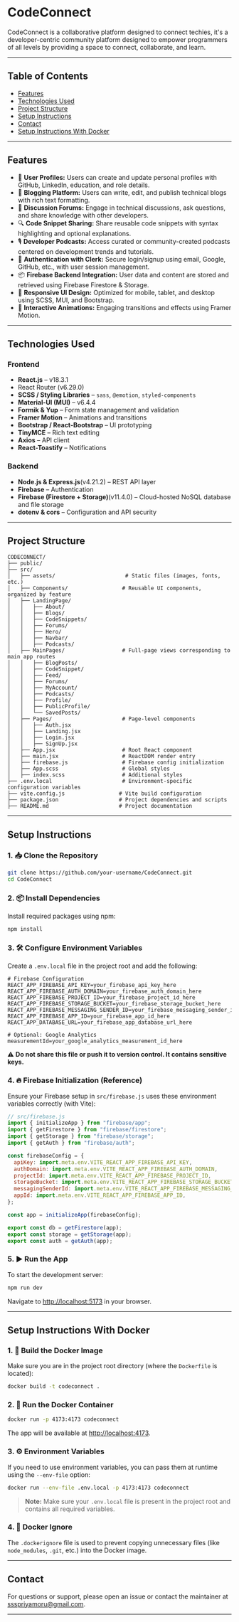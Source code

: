 # CodeConnect

CodeConnect is a collaborative platform designed to connect techies, it's a developer-centric community platform designed to empower programmers of all levels by providing a space to connect, collaborate, and learn.

---

## Table of Contents

- [Features](#features)
- [Technologies Used](#technologies-used)
- [Project Structure](#project-structure)
- [Setup Instructions](#setup-instructions)
- [Contact](#contact)
- [Setup Instructions With Docker](#setup-instructions-with-docker)

---

## Features

- 👤 **User Profiles:** Users can create and update personal profiles with GitHub, LinkedIn, education, and role details.
- 📝 **Blogging Platform:** Users can write, edit, and publish technical blogs with rich text formatting.
- 💬 **Discussion Forums:** Engage in technical discussions, ask questions, and share knowledge with other developers.
- 🔍 **Code Snippet Sharing:** Share reusable code snippets with syntax highlighting and optional explanations.
- 🎙️ **Developer Podcasts:** Access curated or community-created podcasts centered on development trends and tutorials.
- 🔐 **Authentication with Clerk:** Secure login/signup using email, Google, GitHub, etc., with user session management.
- 📦 **Firebase Backend Integration:** User data and content are stored and retrieved using Firebase Firestore & Storage.
- 📲 **Responsive UI Design:** Optimized for mobile, tablet, and desktop using SCSS, MUI, and Bootstrap.
- 🌈 **Interactive Animations:** Engaging transitions and effects using Framer Motion.

---

## Technologies Used

### Frontend
- **React.js** – v18.3.1
- React Router (v6.29.0)
- **SCSS / Styling Libraries** – `sass`, `@emotion`, `styled-components`
- **Material-UI (MUI)** – v6.4.4
- **Formik & Yup** – Form state management and validation
- **Framer Motion** – Animations and transitions
- **Bootstrap / React-Bootstrap** – UI prototyping
- **TinyMCE** – Rich text editing
- **Axios** – API client
- **React-Toastify** – Notifications

### Backend
- **Node.js & Express.js**(v4.21.2) – REST API layer
- **Firebase** – Authentication
- **Firebase (Firestore + Storage)**(v11.4.0) – Cloud-hosted NoSQL database and file storage
- **dotenv & cors** – Configuration and API security

---

## Project Structure

```
CODECONNECT/
├── public/
├── src/
│   ├── assets/                      # Static files (images, fonts, etc.)
│   ├── Components/                 # Reusable UI components, organized by feature
│   ├── LandingPage/
│   │   ├── About/
│   │   ├── Blogs/
│   │   ├── CodeSnippets/
│   │   ├── Forums/
│   │   ├── Hero/
│   │   ├── Navbar/
│   │   ├── Podcasts/
│   ├── MainPages/                  # Full-page views corresponding to main app routes
│   │   ├── BlogPosts/
│   │   ├── CodeSnippet/
│   │   ├── Feed/
│   │   ├── Forums/
│   │   ├── MyAccount/
│   │   ├── Podcasts/
│   │   ├── Profile/
│   │   ├── PublicProfile/
│   │   └── SavedPosts/
│   ├── Pages/                      # Page-level components
│   │   ├── Auth.jsx
│   │   ├── Landing.jsx
│   │   ├── Login.jsx
│   │   ├── SignUp.jsx
│   ├── App.jsx                     # Root React component
│   ├── main.jsx                    # ReactDOM render entry
│   ├── firebase.js                 # Firebase config initialization
│   ├── App.scss                    # Global styles
│   ├── index.scss                  # Additional styles
├── .env.local                      # Environment-specific configuration variables
├── vite.config.js                 # Vite build configuration
├── package.json                   # Project dependencies and scripts
├── README.md                      # Project documentation

```


---

## Setup Instructions

### 1. 📥 Clone the Repository

```bash
git clone https://github.com/your-username/CodeConnect.git
cd CodeConnect
```

### 2. 📦 Install Dependencies

Install required packages using npm:

```bash
npm install
```

### 3. 🛠️ Configure Environment Variables

Create a `.env.local` file in the project root and add the following:

```env
# Firebase Configuration
REACT_APP_FIREBASE_API_KEY=your_firebase_api_key_here
REACT_APP_FIREBASE_AUTH_DOMAIN=your_firebase_auth_domain_here
REACT_APP_FIREBASE_PROJECT_ID=your_firebase_project_id_here
REACT_APP_FIREBASE_STORAGE_BUCKET=your_firebase_storage_bucket_here
REACT_APP_FIREBASE_MESSAGING_SENDER_ID=your_firebase_messaging_sender_id_here
REACT_APP_FIREBASE_APP_ID=your_firebase_app_id_here
REACT_APP_DATABASE_URL=your_firebase_app_database_url_here

# Optional: Google Analytics
measurementId=your_google_analytics_measurement_id_here
```

⚠️ **Do not share this file or push it to version control. It contains sensitive keys.**

### 4. 🔥 Firebase Initialization (Reference)

Ensure your Firebase setup in `src/firebase.js` uses these environment variables correctly (with Vite):

```javascript
// src/firebase.js
import { initializeApp } from "firebase/app";
import { getFirestore } from "firebase/firestore";
import { getStorage } from "firebase/storage";
import { getAuth } from "firebase/auth";

const firebaseConfig = {
  apiKey: import.meta.env.VITE_REACT_APP_FIREBASE_API_KEY,
  authDomain: import.meta.env.VITE_REACT_APP_FIREBASE_AUTH_DOMAIN,
  projectId: import.meta.env.VITE_REACT_APP_FIREBASE_PROJECT_ID,
  storageBucket: import.meta.env.VITE_REACT_APP_FIREBASE_STORAGE_BUCKET,
  messagingSenderId: import.meta.env.VITE_REACT_APP_FIREBASE_MESSAGING_SENDER_ID,
  appId: import.meta.env.VITE_REACT_APP_FIREBASE_APP_ID,
};

const app = initializeApp(firebaseConfig);

export const db = getFirestore(app);
export const storage = getStorage(app);
export const auth = getAuth(app);
```

### 5. ▶️ Run the App

To start the development server:

```bash
npm run dev
```

Navigate to [http://localhost:5173](http://localhost:5173) in your browser.

---

## Setup Instructions With Docker

### 1. 🐳 Build the Docker Image

Make sure you are in the project root directory (where the `Dockerfile` is located):

```bash
docker build -t codeconnect .
```

### 2. 🚀 Run the Docker Container

```bash
docker run -p 4173:4173 codeconnect
```

The app will be available at [http://localhost:4173](http://localhost:4173).

### 3. ⚙️ Environment Variables

If you need to use environment variables, you can pass them at runtime using the `--env-file` option:

```bash
docker run --env-file .env.local -p 4173:4173 codeconnect
```

> **Note:** Make sure your `.env.local` file is present in the project root and contains all required variables.

### 4. 🧹 Docker Ignore

The `.dockerignore` file is used to prevent copying unnecessary files (like `node_modules`, `.git`, etc.) into the Docker image.

---

## Contact

For questions or support, please open an issue or contact the maintainer at ssspriyamoru@gmail.com.

---
